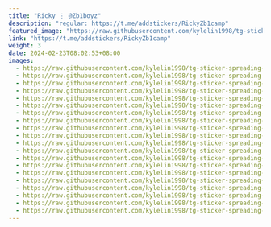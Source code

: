 ```yaml
---
title: "Ricky ⋮ @Zb1boyz"
description: "regular: https://t.me/addstickers/RickyZb1camp"
featured_image: "https://raw.githubusercontent.com/kylelin1998/tg-sticker-spreading-worldwide-images/main/img/39f330ea-57e6-4538-8962-cdfb52233e28.jpg"
link: "https://t.me/addstickers/RickyZb1camp"
weight: 3
date: 2024-02-23T08:02:53+08:00
images:
  - https://raw.githubusercontent.com/kylelin1998/tg-sticker-spreading-worldwide-images/main/img/39f330ea-57e6-4538-8962-cdfb52233e28.jpg
  - https://raw.githubusercontent.com/kylelin1998/tg-sticker-spreading-worldwide-images/main/img/0d77c661-e4fd-46c0-b660-d6e9a1fff4d4.jpg
  - https://raw.githubusercontent.com/kylelin1998/tg-sticker-spreading-worldwide-images/main/img/ecd1d0cd-95b3-48b6-9293-025e9df30581.jpg
  - https://raw.githubusercontent.com/kylelin1998/tg-sticker-spreading-worldwide-images/main/img/15c34cea-7433-4f98-a2ce-6d064af6561c.jpg
  - https://raw.githubusercontent.com/kylelin1998/tg-sticker-spreading-worldwide-images/main/img/46db6897-3e18-493c-a77d-510a11537e80.jpg
  - https://raw.githubusercontent.com/kylelin1998/tg-sticker-spreading-worldwide-images/main/img/1d6c9626-2483-4b50-83be-5d066a7e0fc1.jpg
  - https://raw.githubusercontent.com/kylelin1998/tg-sticker-spreading-worldwide-images/main/img/60c2ca52-327c-45ea-9e15-948dd92eeeee.jpg
  - https://raw.githubusercontent.com/kylelin1998/tg-sticker-spreading-worldwide-images/main/img/35a11931-d0f8-4ad9-bbb3-68e6c019e3a2.jpg
  - https://raw.githubusercontent.com/kylelin1998/tg-sticker-spreading-worldwide-images/main/img/8a90288f-8ce2-40e8-894c-b6092f1d8ab3.jpg
  - https://raw.githubusercontent.com/kylelin1998/tg-sticker-spreading-worldwide-images/main/img/5cbadc4d-b1fd-4ae2-837e-10c81bd9e4a5.jpg
  - https://raw.githubusercontent.com/kylelin1998/tg-sticker-spreading-worldwide-images/main/img/21dc1090-7350-4993-9d39-7fbe0d2728f1.jpg
  - https://raw.githubusercontent.com/kylelin1998/tg-sticker-spreading-worldwide-images/main/img/4523462c-9017-47e4-8884-992494aa93b8.jpg
  - https://raw.githubusercontent.com/kylelin1998/tg-sticker-spreading-worldwide-images/main/img/f9cb9ee9-3887-49c4-b2a3-c333f1596606.jpg
  - https://raw.githubusercontent.com/kylelin1998/tg-sticker-spreading-worldwide-images/main/img/c59f621d-9de8-486c-adc4-79ecfe241e9e.jpg
  - https://raw.githubusercontent.com/kylelin1998/tg-sticker-spreading-worldwide-images/main/img/8e17bed5-3e79-4bbc-bc52-523a9110bc94.jpg
  - https://raw.githubusercontent.com/kylelin1998/tg-sticker-spreading-worldwide-images/main/img/7c8c3c2b-bc5f-4f9d-8770-19080caac301.jpg
  - https://raw.githubusercontent.com/kylelin1998/tg-sticker-spreading-worldwide-images/main/img/5c4f88cf-d32e-4de7-9282-090e00e9c736.jpg
  - https://raw.githubusercontent.com/kylelin1998/tg-sticker-spreading-worldwide-images/main/img/6bb91284-49b1-4911-ab17-d1594ae685bf.jpg
  - https://raw.githubusercontent.com/kylelin1998/tg-sticker-spreading-worldwide-images/main/img/1fcea489-ce4d-430f-89fd-3c700214fffc.jpg
  - https://raw.githubusercontent.com/kylelin1998/tg-sticker-spreading-worldwide-images/main/img/2d288dfa-a919-4827-8741-16bcfe0cf92e.jpg
---
```


